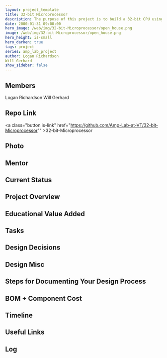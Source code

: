 ```yaml
---
layout: project_template
title: 32-bit Microprocessor
description: The purpose of this project is to build a 32-bit CPU using VHDL. The CPU will be based on the MIPS instruction set, but will incorporate new, foreign instructions that are not already included in the MIPS architecture.
date: 2000-01-31 09:00:00
hero_image: /web/img/32-bit-Microprocessor/open_house.png
image: /web/img/32-bit-Microprocessor/open_house.png
hero_height: is-small
hero_darken: true
tags: project
series: amp_lab_project
author: Logan Richardson
Will Gerhard
show_sidebar: false
---
```




## Members
Logan Richardson
Will Gerhard

## Repo Link
<a class="button is-link" href="https://github.com/Amp-Lab-at-VT/32-bit-Microprocessor"" >32-bit-Microprocessor</a>

## Photo

## Mentor

## Current Status

## Project Overview


## Educational Value Added


## Tasks

## Design Decisions

## Design Misc

## Steps for Documenting Your Design Process

## BOM + Component Cost

## Timeline

## Useful Links

## Log
            